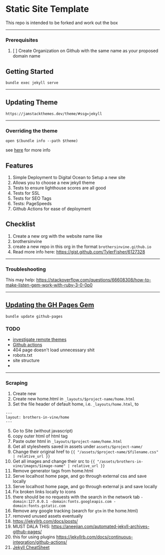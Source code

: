 # Static Site Template
This repo is intended to be forked and work out the box

---

### Prerequisites
1. [ ] Create Organization on Github with the same name as your proposed domain name


## Getting Started
```
bundle exec jekyll serve
```

---

## Updating Theme
```
https://jamstackthemes.dev/theme/#ssg=jekyll
```

---

### Overriding the theme
```
open $(bundle info --path $theme)
```

see [here](https://jekyllrb.com/docs/themes/#overriding-theme-defaults) for more info

## Features
1. Simple Deployment to Digital Ocean to Setup a new site
2. Allows you to choose a new jekyll theme
3. Tests to ensure lighthouse scores are all good
4. Tests for SSL
5. Tests for SEO Tags
6. Tests: PageSpeeds
7. Github Actions for ease of deployment


## Checklist
1. Create a new org with the website name like
2. brothersinvine
3. create a new repo in this org in the format `brothersinvine.github.io`
4. Read more info here: https://gist.github.com/TylerFisher/6127328

----
### Troubleshooting
This may help: https://stackoverflow.com/questions/66608308/how-to-make-listen-gem-work-with-ruby-3-0-0p0

----

## [Updating the GH Pages Gem](https://docs.github.com/en/pages/setting-up-a-github-pages-site-with-jekyll/testing-your-github-pages-site-locally-with-jekyll#updating-the-github-pages-gem)
```
bundle update github-pages
```

### TODO 
* [investigate remote themes](https://github.com/ItsMeaga1n/minimal-categorized)
* [Github actions](https://github.com/marketplace/actions/deploy-jekyll-site)
* 404 page doesn't load unnecessary shit
* robots.txt
* site structure
* 

---

### Scraping
1. Create new 
2. Create new home.html in `_layouts/$project-name/home.html`
3. Set the file header of default home, i.e. `_layouts/home.html`, to 
```
---
layout: brothers-in-vine/home
---
```
5. Go to Site (without javascript)
6. copy outer html of html tag
7. Paste outer html in `_layouts/$project-name/home.html`
8. Get all stylesheets saved in assets under `assets/$project-name/`
9. Change their original href to `{{ "/assets/$project-name/$filename.css" | relative_url }}`
10. Get all images and change their src to `{{ "/assets/brothers-in-vine/images/$image-name" | relative_url }}`
11. Remove generator tags from home.html
12. Serve localhost home page, and go through external css and save locally
13. Serve localhost home page, and go through external js and save locally
14. Fix broken links locally to icons
15. there should be no requests with the search in the network tab `-domain:127.0.0.1 -domain:fonts.googleapis.com -domain:fonts.gstatic.com`
16. Remove any google tracking (search for `gtm` in the home.html)
17. removed unused assets eventually
18. https://jekyllrb.com/docs/posts/
19. MUST DALA THIS: https://aneejian.com/automated-jekyll-archives-github-pages/
20. this for using plugins https://jekyllrb.com/docs/continuous-integration/github-actions/
21. [Jekyll CheatSheet](https://gist.github.com/JJediny/a466eed62cee30ad45e2)
